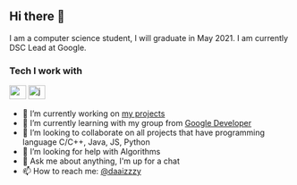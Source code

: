 ## Hi there 👋

I am a computer science student, I will graduate in May 2021. I am currently DSC Lead at Google.

### Tech I work with

<img src="https://github.com/Okidoki0110/Okidoki0110/assets/c.png"  height="25" width="30"/>
<img src="https://github.com/Okidoki0110/Okidoki0110/java.jpg" alt="java" height="25" width="30"/> 



- 🔭 I’m currently working on [my projects](https://github.com/Okidoki0110)
- 🌱 I’m currently learning with my group from [Google Developer](https://developers.google.com/community/dsc)
- 👯 I’m looking to collaborate on all projects that have programming language C/C++, Java, JS, Python
- 🤔 I’m looking for help with Algorithms
- 💬 Ask me about anything, I'm up for a chat
- 📫 How to reach me: [@daaizzzy](https://twitter.com/daaizzzy) 
